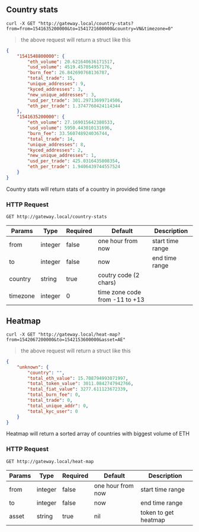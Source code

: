 ## Country stats

```shell
curl -X GET "http://gateway.local/country-stats?from=from=1541635200000&to=1541721600000&country=VN&timezone=0"
```

> the above request will return a struct like this

```json
{
    "1541548800000": {
        "eth_volume": 20.621640636171517,
        "usd_volume": 4519.457054957176,
        "burn_fee": 26.842690768136787,
        "total_trade": 15,
        "unique_addresses": 9,
        "kyced_addresses": 3,
        "new_unique_addresses": 3,
        "usd_per_trade": 301.29713699714506,
        "eth_per_trade": 1.3747760424114344
    },
    "1541635200000": {
        "eth_volume": 27.169015642380533,
        "usd_volume": 5950.443010131696,
        "burn_fee": 33.560748924036744,
        "total_trade": 14,
        "unique_addresses": 8,
        "kyced_addresses": 2,
        "new_unique_addresses": 1,
        "usd_per_trade": 425.0316435808354,
        "eth_per_trade": 1.9406439744557524
    }
}
```

Country stats will return stats of a country in provided time range

### HTTP Request

`GET http://gateway.local/country-stats`

Params | Type | Required | Default | Description
------ | ---- | -------- | ------- | -----------
from | integer | false | one hour from now | start time range
to | integer | false | now | end time range
country | string | true | coutry code (2 chars)
timezone | integer | 0 | time zone code from -11 to +13


## Heatmap

```shell
curl -X GET "http://gateway.local/heat-map?from=1542067200000&to=1542153600000&asset=AE"
```

> the above request will return a struct like this

```json
{
    "unknown": {
        "country": "",
        "total_eth_value": 15.708794993071997,
        "total_token_value": 3011.0842747942766,
        "total_fiat_value": 3277.611123672339,
        "total_burn_fee": 0,
        "total_trade": 0,
        "total_unique_addr": 0,
        "total_kyc_user": 0
    }
}
```

Heatmap will return a sorted array of countries with biggest volume of ETH

### HTTP Request

`GET http://gateway.local/heat-map`

Params | Type | Required | Default | Description
------ | ---- | -------- | ------- | -----------
from | integer | false | one hour from now | start time range
to | integer | false | now | end time range 
asset | string | true | nil | token to get heatmap
